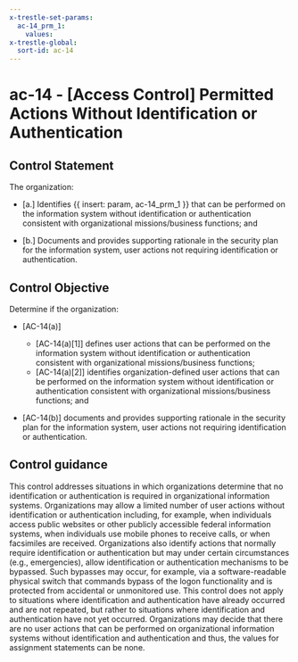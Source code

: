 ```yaml
---
x-trestle-set-params:
  ac-14_prm_1:
    values:
x-trestle-global:
  sort-id: ac-14
---
```


# ac-14 - \[Access Control\] Permitted Actions Without Identification or Authentication

## Control Statement

The organization:

- \[a.\] Identifies {{ insert: param, ac-14_prm_1 }} that can be performed on the information system without identification or authentication consistent with organizational missions/business functions; and

- \[b.\] Documents and provides supporting rationale in the security plan for the information system, user actions not requiring identification or authentication.

## Control Objective

Determine if the organization:

- \[AC-14(a)\]

  - \[AC-14(a)[1]\] defines user actions that can be performed on the information system without identification or authentication consistent with organizational missions/business functions;
  - \[AC-14(a)[2]\] identifies organization-defined user actions that can be performed on the information system without identification or authentication consistent with organizational missions/business functions; and

- \[AC-14(b)\] documents and provides supporting rationale in the security plan for the information system, user actions not requiring identification or authentication.

## Control guidance

This control addresses situations in which organizations determine that no identification or authentication is required in organizational information systems. Organizations may allow a limited number of user actions without identification or authentication including, for example, when individuals access public websites or other publicly accessible federal information systems, when individuals use mobile phones to receive calls, or when facsimiles are received. Organizations also identify actions that normally require identification or authentication but may under certain circumstances (e.g., emergencies), allow identification or authentication mechanisms to be bypassed. Such bypasses may occur, for example, via a software-readable physical switch that commands bypass of the logon functionality and is protected from accidental or unmonitored use. This control does not apply to situations where identification and authentication have already occurred and are not repeated, but rather to situations where identification and authentication have not yet occurred. Organizations may decide that there are no user actions that can be performed on organizational information systems without identification and authentication and thus, the values for assignment statements can be none.
